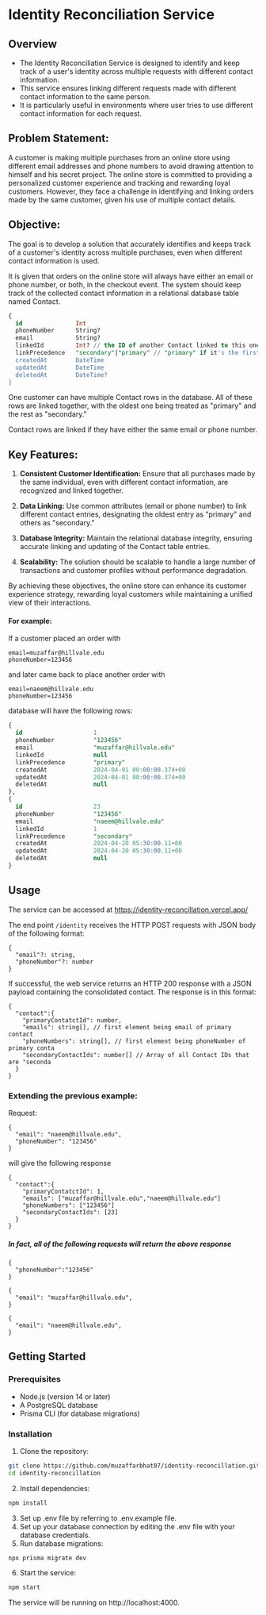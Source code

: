 # Identity Reconciliation Service

## Overview

- The Identity Reconciliation Service is designed to identify and keep track of a user's identity across multiple requests with different contact information.
- This service ensures linking different requests made with different contact information to the same person.
- It is particularly useful in environments where user tries to use different contact information for each request.

<!--
## Features

- **Automated Reconciliation**: Automatically identifies and reconciles discrepancies in user identity data across requests.
- **Flexible Integration**: Designed to easily integrate with existing databases and identity management systems using a RESTful API.
-->

## Problem Statement:

A customer is making multiple purchases from an online store using different email addresses and phone numbers to avoid drawing attention to himself and his secret project. The online store is committed to providing a personalized customer experience and tracking and rewarding loyal customers. However, they face a challenge in identifying and linking orders made by the same customer, given his use of multiple contact details.

## Objective:

The goal is to develop a solution that accurately identifies and keeps track of a customer's identity across multiple purchases, even when different contact information is used.

It is given that orders on the online store will always have either an email or phone number, or both, in the checkout event. The system should keep track of the collected contact information in a relational database table named Contact.

```sql
{
  id               Int
  phoneNumber      String?
  email            String?
  linkedId         Int? // the ID of another Contact linked to this one
  linkPrecedence   "secondary"|"primary" // "primary" if it's the first Contact in the chain, otherwise "secondary"
  createdAt        DateTime
  updatedAt        DateTime
  deletedAt        DateTime?
}
```

One customer can have multiple Contact rows in the database. All of these rows are linked together, with the oldest one being treated as "primary" and the rest as "secondary."

Contact rows are linked if they have either the same email or phone number.

## Key Features:

1. **Consistent Customer Identification:** Ensure that all purchases made by the same individual, even with different contact information, are recognized and linked together.

2. **Data Linking:** Use common attributes (email or phone number) to link different contact entries, designating the oldest entry as "primary" and others as "secondary."

3. **Database Integrity:** Maintain the relational database integrity, ensuring accurate linking and updating of the Contact table entries.

4. **Scalability:** The solution should be scalable to handle a large number of transactions and customer profiles without performance degradation.

By achieving these objectives, the online store can enhance its customer experience strategy, rewarding loyal customers while maintaining a unified view of their interactions.

#### For example:

If a customer placed an order with
```
email=muzaffar@hillvale.edu
phoneNumber=123456
```
and later came back to place another order with
```
email=naeem@hillvale.edu
phoneNumber=123456
```
database will have the following rows:
```sql
{
  id                    1
  phoneNumber           "123456"
  email                 "muzaffar@hillvale.edu"
  linkedId              null
  linkPrecedence        "primary"
  createdAt             2024-04-01 00:00:00.374+00
  updatedAt             2024-04-01 00:00:00.374+00
  deletedAt             null
},
{
  id                    23
  phoneNumber           "123456"
  email                 "naeem@hillvale.edu"
  linkedId              1
  linkPrecedence        "secondary"
  createdAt             2024-04-20 05:30:00.11+00
  updatedAt             2024-04-20 05:30:00.11+00
  deletedAt             null
}
```

## Usage

The service can be accessed at https://identity-reconcillation.vercel.app/

The end point ```/identity``` receives the HTTP POST requests with JSON body of the following format:
```
{
  "email"?: string,
  "phoneNumber"?: number
}
```

If successful, the web service returns an HTTP 200 response with a JSON payload containing the consolidated contact.
The response is in this format:
```
{
  "contact":{
    "primaryContatctId": number,
    "emails": string[], // first element being email of primary contact
    "phoneNumbers": string[], // first element being phoneNumber of primary conta
    "secondaryContactIds": number[] // Array of all Contact IDs that are "seconda
  }
}
```
### Extending the previous example:

Request:
```
{
  "email": "naeem@hillvale.edu",
  "phoneNumber": "123456"
}
```
will give the following response
```
{
  "contact":{
    "primaryContatctId": 1,
    "emails": ["muzaffar@hillvale.edu","naeem@hillvale.edu"]
    "phoneNumbers": ["123456"]
    "secondaryContactIds": [23]
  }
}
```
##### In fact, all of the following requests will return the above response
```
{
  "phoneNumber":"123456"
}
```

```
{
  "email": "muzaffar@hillvale.edu",
}
```

```
{
  "email": "naeem@hillvale.edu",
}
```

## Getting Started

### Prerequisites

- Node.js (version 14 or later)
- A PostgreSQL database
- Prisma CLI (for database migrations)

### Installation

1. Clone the repository:

```bash
git clone https://github.com/muzaffarbhat07/identity-reconcillation.git
cd identity-reconcillation
```

2. Install dependencies:
```bash
npm install
```
3. Set up .env file by referring to .env.example file.
4. Set up your database connection by editing the .env file with your database credentials.
5. Run database migrations:
```bash
npx prisma migrate dev
```

6. Start the service:
```bash
npm start
```

The service will be running on http://localhost:4000.
